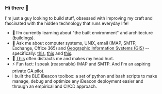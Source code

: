 ### Hi there 👋

I'm just a guy looking to build stuff, obsessed with improving my craft and fascinated with the hidden technology that runs everyday life!


- 🌱 I’m currently learning about "the built environment" and architecture (buildings).
- 💬 Ask me about computer systems, UNIX, email (IMAP, SMTP, Exchange, Office 365)
  and [Geographic Information Systems (GIS)](https://www.esri.com/en-us/home) -- specifically: [this](https://www.esri.com/en-us/arcgis/products/arcgis-indoors/overview), [this](https://www.esri.com/en-us/arcgis/products/arcgis-enterprise/overview) and [this](https://www.esri.com/en-us/arcgis/products/arcgis-utility-network/overview).
- 🤨 [This](https://www.esri.com/en-us/arcgis/products/arcgis-geoevent-server) often distracts me and makes my head hurt.
- ⚡ Fun fact: I speak (reasonable) IMAP and SMTP. And I'm an aspiring private GA pilot.
- I built the BLE iBeacon toolbox: a set of python and bash scripts to make manage, debug and optimize any iBeacon deployment easier and through an empirical and CI/CD approach.



<!--
**tee-vee/tee-vee** is a ✨ _special_ ✨ repository because its `README.md` (this file) appears on your GitHub profile.

Here are some ideas to get you started:

- 🔭 I’m currently working on ...
- 🌱 I’m currently learning ...
- 👯 I’m looking to collaborate on ...
- 🤔 I’m looking for help with ...
- 📫 How to reach me: ...
- 😄 Pronouns: ...
-->
